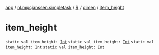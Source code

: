 [app](../../../index.md) / [nl.mpcjanssen.simpletask](../../index.md) / [R](../index.md) / [dimen](index.md) / [item_height](.)

# item_height

`static val item_height: `[`Int`](https://kotlinlang.org/api/latest/jvm/stdlib/kotlin/-int/index.html)
`static val item_height: `[`Int`](https://kotlinlang.org/api/latest/jvm/stdlib/kotlin/-int/index.html)
`static val item_height: `[`Int`](https://kotlinlang.org/api/latest/jvm/stdlib/kotlin/-int/index.html)
`static val item_height: `[`Int`](https://kotlinlang.org/api/latest/jvm/stdlib/kotlin/-int/index.html)